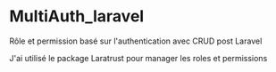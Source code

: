 # MultiAuth_laravel
Rôle et permission basé sur l'authentication avec CRUD post Laravel

J'ai  utilisé  le package Laratrust pour manager les roles et permissions
